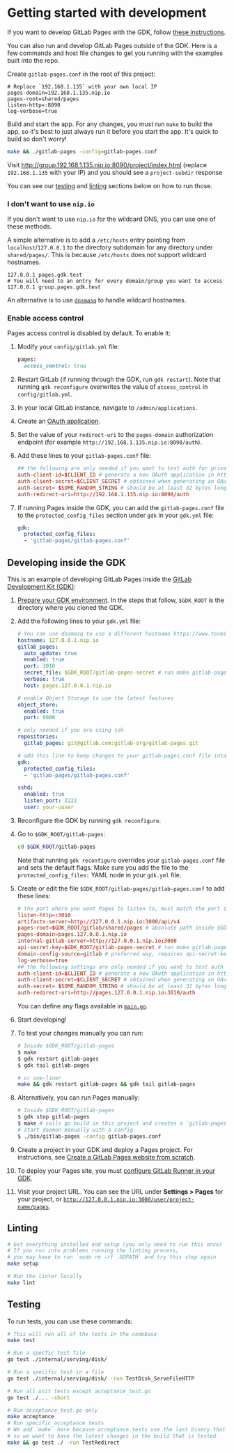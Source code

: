 # Getting started with development

If you want to develop GitLab Pages with the GDK, follow [these instructions](https://gitlab.com/gitlab-org/gitlab-development-kit/-/blob/main/doc/howto/pages.md).

You can also run and develop GitLab Pages outside of the GDK. Here is a few commands and host file changes to get you running with the examples built into the repo.

Create `gitlab-pages.conf` in the root of this project:

```
# Replace `192.168.1.135` with your own local IP
pages-domain=192.168.1.135.nip.io
pages-root=shared/pages
listen-http=:8090
log-verbose=true
```

Build and start the app. For any changes, you must run `make` to build the app, so it's best to just always run it before you start the app. It's quick to build so don't worry!

```sh
make && ./gitlab-pages -config=gitlab-pages.conf
```

Visit http://group.192.168.1.135.nip.io:8090/project/index.html (replace `192.168.1.135` with your IP) and you should see a
`project-subdir` response

You can see our [testing](#testing) and [linting](#linting) sections below on how to run those.

### I don't want to use `nip.io`

If you don't want to use `nip.io` for the wildcard DNS, you can use one of these methods.

A simple alternative is to add a `/etc/hosts` entry pointing from `localhost`/`127.0.0.1` to the directory subdomain for any directory under `shared/pages/`.
This is because `/etc/hosts` does not support wildcard hostnames.

```
127.0.0.1 pages.gdk.test
# You will need to an entry for every domain/group you want to access
127.0.0.1 group.pages.gdk.test
```

An alternative is to use [`dnsmasq`](https://wiki.debian.org/dnsmasq) to handle wildcard hostnames.


### Enable access control

Pages access control is disabled by default. To enable it:

1. Modify your `config/gitlab.yml` file:

   ```rb
   pages:
     access_control: true
   ```

1. Restart GitLab (if running through the GDK, run `gdk restart`). Note that running
   `gdk reconfigure` overwrites the value of `access_control` in `config/gitlab.yml`.

1. In your local GitLab instance, navigate to `/admin/applications`.
1. Create an [OAuth application](https://docs.gitlab.com/ee/integration/oauth_provider.html#add-an-application-through-the-profile).
1. Set the value of your `redirect-uri` to the `pages-domain` authorization endpoint (for example
   `http://192.168.1.135.nip.io:8090/auth`).
1. Add these lines to your `gitlab-pages.conf` file:

   ```conf
   ## the following are only needed if you want to test auth for private projects
   auth-client-id=$CLIENT_ID # generate a new OAuth application in http://127.0.0.1:3000/admin/applications
   auth-client-secret=$CLIENT_SECRET # obtained when generating an OAuth application
   auth-secret= $SOME_RANDOM_STRING # should be at least 32 bytes long
   auth-redirect-uri=http://192.168.1.135.nip.io:8090/auth
   ```

1. If running Pages inside the GDK, you can add the `gitlab-pages.conf` file to the
   `protected_config_files` section under `gdk` in your `gdk.yml` file:

   ```yaml
   gdk:
     protected_config_files:
     - 'gitlab-pages/gitlab-pages.conf'
   ```

## Developing inside the GDK

This is an example of developing GitLab Pages inside the [GitLab Development Kit (GDK)](https://gitlab.com/gitlab-org/gitlab-development-kit):

1. [Prepare your GDK environment](https://gitlab.com/gitlab-org/gitlab-development-kit#how-to-install-gdk).
   In the steps that follow, `$GDK_ROOT` is the directory where you cloned the GDK.
1. Add the following lines to your `gdk.yml` file:

   ```yaml
   # You can use dnsmasq to use a different hostname https://www.tecmint.com/setup-a-dns-dhcp-server-using-dnsmasq-on-centos-rhel/
   hostname: 127.0.0.1.nip.io
   gitlab_pages:
     auto_update: true
     enabled: true
     port: 3010
     secret_file: $GDK_ROOT/gitlab-pages-secret # run make gitlab-pages-secret in your $GDK_ROOT
     verbose: true
     host: pages.127.0.0.1.nip.io

   # enable Object Storage to use the latest features
   object_store:
     enabled: true
     port: 9000

   # only needed if you are using ssh
   repositories:
     gitlab_pages: git@gitlab.com:gitlab-org/gitlab-pages.git

   # add this line to keep changes to your gitlab-pages.conf file intact after running `gdk reconfigure`
   gdk:
     protected_config_files:
     - 'gitlab-pages/gitlab-pages.conf'

   sshd:
     enabled: true
     listen_port: 2222
     user: your-uuser
   ```

1. Reconfigure the GDK by running `gdk reconfigure`.
1. Go to `$GDK_ROOT/gitlab-pages`:

   ```sh
   cd $GDK_ROOT/gitlab-pages
   ```

   Note that running `gdk reconfigure` overrides your `gitlab-pages.conf` file and sets the default
   flags. Make sure you add the file to the `protected_config_files:` YAML node in your `gdk.yml`
   file.

1. Create or edit the file `$GDK_ROOT/gitlab-pages/gitlab-pages.conf` to add these lines:

   ```conf
   # the port where you want Pages to listen to, must match the port in `gdk.yml`
   listen-http=:3010
   artifacts-server=http://127.0.0.1.nip.io:3000/api/v4
   pages-root=$GDK_ROOT/gitlab/shared/pages # absolute path inside $GDK_ROOT
   pages-domain=pages.127.0.0.1.nip.io
   internal-gitlab-server=http://127.0.0.1.nip.io:3000
   api-secret-key=$GDK_ROOT/gitlab-pages-secret # run make gitlab-pages-secret in your $GDK_ROOT
   domain-config-source=gitlab # preferred way, requires api-secret-key and internal-gitlab-server
   log-verbose=true
   ## the following settings are only needed if you want to test auth for private projects
   auth-client-id=$CLIENT_ID # generate a new OAuth application in http://127.0.0.1.nip.io:3000/admin/applications
   auth-client-secret=$CLIENT_SECRET # obtained when generating an OAuth application
   auth-secret= $SOME_RANDOM_STRING # should be at least 32 bytes long
   auth-redirect-uri=http://pages.127.0.0.1.nip.io:3010/auth
   ```

   You can define any flags available in [`main.go`](https://gitlab.com/gitlab-org/gitlab-pages/-/blob/ec16301b72b5d8370ccdcd86088440cca409cd8b/main.go#L40).

1. Start developing!
1. To test your changes manually you can run:

   ```sh
   # Inside $GDK_ROOT/gitlab-pages
   $ make
   $ gdk restart gitlab-pages
   $ gdk tail gitlab-pages

   # or one-liner
   make && gdk restart gitlab-pages && gdk tail gitlab-pages
   ```

1. Alternatively, you can run Pages manually:

   ```sh
   # Inside $GDK_ROOT/gitlab-pages
   $ gdk stop gitlab-pages
   $ make # calls go build in this project and creates a `gitlab-pages` binary under bin/
   # start daemon manually with a config
   $ ./bin/gitlab-pages -config gitlab-pages.conf
   ```

1. Create a project in your GDK and deploy a Pages project. For instructions, see
   [Create a GitLab Pages website from scratch](https://docs.gitlab.com/ee/user/project/pages/getting_started/pages_from_scratch.html).
1. To deploy your Pages site, you must [configure GitLab Runner in your GDK](https://gitlab.com/gitlab-org/gitlab-development-kit/-/blob/master/doc/howto/runner.md).
1. Visit your project URL. You can see the URL under **Settings > Pages** for your project, or
   [`http://127.0.0.1.nip.io:3000/user/project-name/pages`](http://127.0.0.1.nip.io:3000/user/project-name/pages).

## Linting

```sh
# Get everything installed and setup (you only need to run this once)
# If you run into problems running the linting process,
# you may have to run `sudo rm -rf .GOPATH` and try this step again
make setup

# Run the linter locally
make lint
```

## Testing

To run tests, you can use these commands:

```sh
# This will run all of the tests in the codebase
make test

# Run a specfic test file
go test ./internal/serving/disk/

# Run a specific test in a file
go test ./internal/serving/disk/ -run TestDisk_ServeFileHTTP

# Run all unit tests except acceptance_test.go
go test ./... -short

# Run acceptance_test.go only
make acceptance
# Run specific acceptance tests
# We add `make` here because acceptance tests use the last binary that was compiled,
# so we want to have the latest changes in the build that is tested
make && go test ./ -run TestRedirect
```
